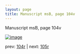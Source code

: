 ```yaml
---
layout: page
title: Manuscript msB, page 104v
---
```


Manuscript msB, page 104v

[![image](http://www.homermultitext.org/iipsrv?OBJ=IIP,1.0&FIF=/project/homer/pyramidal/deepzoom/hmt/vbbifolio/v1/vb_104v_105r.tif&WID=100&CVT=JPEG)](http://www.homermultitext.org/ict2/?urn=urn:cite2:hmt:vbbifolio.v1:vb_104v_105r)

prev:  [104r](../104r) | next:  [105r](../105r)

